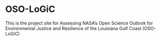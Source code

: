 # OSO-LoGiC
This is the project site for Assessing NASA’s Open Science Outlook for Environmental Justice and Resilience of the Louisiana Gulf Coast (OSO-LoGiC)
